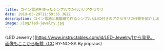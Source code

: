 ```yaml
---
title: コイン電池を使ったシンプルでかわいいアクセサリ
date: 2019-05-29T11:59:35.362Z
description: コイン電池と真鍮線で作るシンプルなLED付きのアクセサリの作例を紹介します。
image: /img/led-jewelry.jpg
---
```

(LED Jewelry)[https://www.instructables.com/id/LED-Jewelry/]から発見。画像もここから転載（CC BY-NC-SA By jiripraus）

